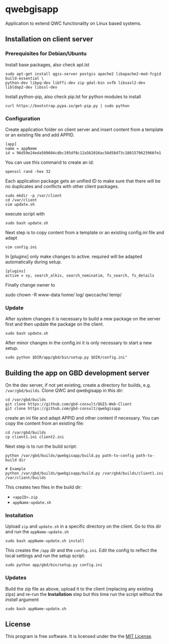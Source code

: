 # qwebgisapp

Application to extend QWC functionality on Linux based systems.

## Installation on client server

### Prerequisites for Debian/Ubuntu

Install base packages, also check apt.lst 

```
sudo apt-get install qgis-server postgis apache2 libapache2-mod-fcgid build-essential \
python-dev libpq-dev libffi-dev zip gdal-bin xvfb libsasl2-dev libldap2-dev libssl-dev
```

Install python-pip, also check pip.lst for python modules to install

```
curl https://bootstrap.pypa.io/get-pip.py | sudo python
```

### Configuration

Create application folder on client server and insert content from a template or an existing file and add APPID. 

```
[app]
name = appName
id = 96d59e24eda509604cdbc195df8c12a562016ac56d58d73c1801579623966fe1
```

You can use this command to create an id:

```
openssl rand -hex 32
```

Each application package gets an unified ID to make sure that there will be 
no duplicates and conflicts with other client packages.

```
sudo mkdir -p /var/client
cd /var/client
vim update.sh
```

execute script with

```
sudo bash update.sh
```

Next step is to copy content from a template or an existing config.ini 
file and adapt

```
vim config.ini
```

In [plugins] only make changes to active. required will be adapted automatically 
during setup.

```
[plugins]
active = xy, search_alkis, search_nominatim, fs_search, fs_details
```

Finally change owner to 

sudo chown -R www-data home/ log/ qwccache/ temp/

### Update

After system changes it is necessary to build a new package on the server first and then 
update the package on the client.

```
sudo bash update.sh
```

After minor changes in the config.ini it is only necessary to start a new setup.

```
sudo python $DIR/app/gbd/bin/setup.py $DIR/config.ini"
```

## Building the app on GBD development server

On the dev server, if not yet existing, create a directory for builds, e.g. 
`/var/gbd/builds`. Clone QWC and qwebgisapp in this dir:

```
cd /var/gbd/builds
git clone https://github.com/gbd-consult/QGIS-Web-Client
git clone https://github.com/gbd-consult/qwebgisapp
```

create an ini file and adapt APPID and other content if necessary. You can copy the content from an existing file:

```
cd /var/gbd/builds
cp client1.ini client2.ini
```

Next step is to run the build script:

```
python /var/gbd/builds/qwebgisapp/build.py path-to-config path-to-build dir

# Example
python /var/gbd/builds/qwebgisapp/build.py /var/gbd/builds/client1.ini /var/client/builds
```

This creates two files in the build dir:

- `<appID>.zip`
- `appName-update.sh`

### Installation

Upload `zip` and `update.sh` in a specific directory on the client. Go to this dir and run the `appName-update.sh`

```
sudo bash appName-update.sh install
```

This creates the `/app` dir and the `config.ini`. Edit the config to reflect the local settings and run the setup script:

```
sudo python app/gbd/bin/setup.py config.ini
```

### Updates

Build the zip file as above, upload it to the client (replacing any existing zips) and re-run the __Installation__ step but this time run the script without the _install_ argument
```
sudo bash appName-update.sh
```


## License

This program is free software. It is licensed under the the [MIT License](http://www.opensource.org/licenses/MIT).
